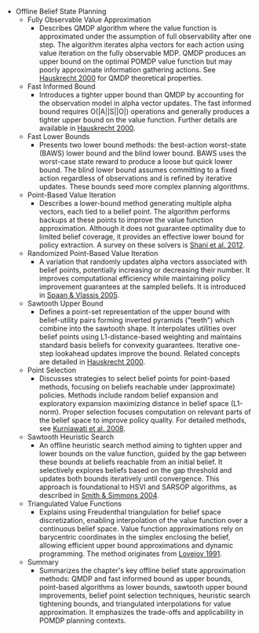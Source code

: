 - Offline Belief State Planning
  - Fully Observable Value Approximation
    - Describes QMDP algorithm where the value function is approximated under the assumption of full observability after one step. The algorithm iterates alpha vectors for each action using value iteration on the fully observable MDP. QMDP produces an upper bound on the optimal POMDP value function but may poorly approximate information gathering actions. See [Hauskrecht 2000](https://doi.org/10.1613/jair.613) for QMDP theoretical properties.
  - Fast Informed Bound
    - Introduces a tighter upper bound than QMDP by accounting for the observation model in alpha vector updates. The fast informed bound requires O(|A||S||O|) operations and generally produces a tighter upper bound on the value function. Further details are available in [Hauskrecht 2000](https://doi.org/10.1613/jair.613).
  - Fast Lower Bounds
    - Presents two lower bound methods: the best-action worst-state (BAWS) lower bound and the blind lower bound. BAWS uses the worst-case state reward to produce a loose but quick lower bound. The blind lower bound assumes committing to a fixed action regardless of observations and is refined by iterative updates. These bounds seed more complex planning algorithms.
  - Point-Based Value Iteration
    - Describes a lower-bound method generating multiple alpha vectors, each tied to a belief point. The algorithm performs backups at these points to improve the value function approximation. Although it does not guarantee optimality due to limited belief coverage, it provides an effective lower bound for policy extraction. A survey on these solvers is [Shani et al. 2012](https://doi.org/10.1007/s10458-011-9188-0).
  - Randomized Point-Based Value Iteration
    - A variation that randomly updates alpha vectors associated with belief points, potentially increasing or decreasing their number. It improves computational efficiency while maintaining policy improvement guarantees at the sampled beliefs. It is introduced in [Spaan & Vlassis 2005](https://doi.org/10.1613/jair.1500).
  - Sawtooth Upper Bound
    - Defines a point-set representation of the upper bound with belief-utility pairs forming inverted pyramids ("teeth") which combine into the sawtooth shape. It interpolates utilities over belief points using L1-distance-based weighting and maintains standard basis beliefs for convexity guarantees. Iterative one-step lookahead updates improve the bound. Related concepts are detailed in [Hauskrecht 2000](https://doi.org/10.1613/jair.613).
  - Point Selection
    - Discusses strategies to select belief points for point-based methods, focusing on beliefs reachable under (approximate) policies. Methods include random belief expansion and exploratory expansion maximizing distance in belief space (L1-norm). Proper selection focuses computation on relevant parts of the belief space to improve policy quality. For detailed methods, see [Kurniawati et al. 2008](https://roboticsproceedings.org/rss04/p36.pdf).
  - Sawtooth Heuristic Search
    - An offline heuristic search method aiming to tighten upper and lower bounds on the value function, guided by the gap between these bounds at beliefs reachable from an initial belief. It selectively explores beliefs based on the gap threshold and updates both bounds iteratively until convergence. This approach is foundational to HSVI and SARSOP algorithms, as described in [Smith & Simmons 2004](https://www.cs.toronto.edu/~rgk/Research/HSVI-UAI04.pdf).
  - Triangulated Value Functions
    - Explains using Freudenthal triangulation for belief space discretization, enabling interpolation of the value function over a continuous belief space. Value function approximations rely on barycentric coordinates in the simplex enclosing the belief, allowing efficient upper bound approximations and dynamic programming. The method originates from [Lovejoy 1991](https://doi.org/10.1287/opre.39.1.162).
  - Summary
    - Summarizes the chapter's key offline belief state approximation methods: QMDP and fast informed bound as upper bounds, point-based algorithms as lower bounds, sawtooth upper bound improvements, belief point selection techniques, heuristic search tightening bounds, and triangulated interpolations for value approximation. It emphasizes the trade-offs and applicability in POMDP planning contexts.
